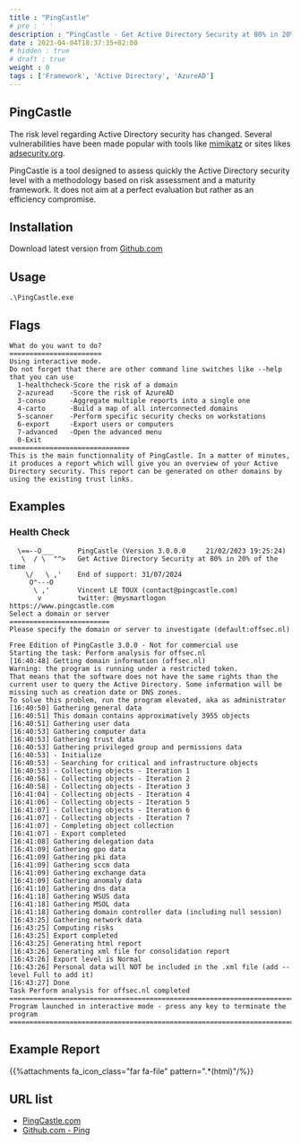 ```yaml
---
title : "PingCastle"
# pre : ' '
description : "PingCastle - Get Active Directory Security at 80% in 20% of the time."
date : 2023-04-04T18:37:35+02:00
# hidden : true
# draft : true
weight : 0
tags : ['Framework', 'Active Directory', 'AzureAD']
---
```


## PingCastle

The risk level regarding Active Directory security has changed. Several vulnerabilities have been made popular with tools like [mimikatz](https://github.com/gentilkiwi/mimikatz) or sites likes [adsecurity.org](http://adsecurity.org/).

PingCastle is a tool designed to assess quickly the Active Directory security level with a methodology based on risk assessment and a maturity framework.
It does not aim at a perfect evaluation but rather as an efficiency compromise.

## Installation

Download latest version from [Github.com](https://github.com/vletoux/pingcastle/releases)

## Usage

```plain
.\PingCastle.exe
```

## Flags

```plain
What do you want to do?
=======================
Using interactive mode.
Do not forget that there are other command line switches like --help that you can use
  1-healthcheck-Score the risk of a domain
  2-azuread    -Score the risk of AzureAD
  3-conso      -Aggregate multiple reports into a single one
  4-carto      -Build a map of all interconnected domains
  5-scanner    -Perform specific security checks on workstations
  6-export     -Export users or computers
  7-advanced   -Open the advanced menu
  0-Exit
==============================
This is the main functionnality of PingCastle. In a matter of minutes, it produces a report which will give you an overview of your Active Directory security. This report can be generated on other domains by using the existing trust links.
```

## Examples

### Health Check

```plain
  \==--O___      PingCastle (Version 3.0.0.0     21/02/2023 19:25:24)
   \  / \  "">   Get Active Directory Security at 80% in 20% of the time
    \/   \ ,'    End of support: 31/07/2024
     O"---O
      \ ,'       Vincent LE TOUX (contact@pingcastle.com)
       v         twitter: @mysmartlogon       https://www.pingcastle.com
Select a domain or server
=========================
Please specify the domain or server to investigate (default:offsec.nl)

Free Edition of PingCastle 3.0.0 - Not for commercial use
Starting the task: Perform analysis for offsec.nl
[16:40:48] Getting domain information (offsec.nl)
Warning: the program is running under a restricted token.
That means that the software does not have the same rights than the current user to query the Active Directory. Some information will be missing such as creation date or DNS zones.
To solve this problem, run the program elevated, aka as administrator
[16:40:50] Gathering general data
[16:40:51] This domain contains approximatively 3955 objects
[16:40:51] Gathering user data
[16:40:53] Gathering computer data
[16:40:53] Gathering trust data
[16:40:53] Gathering privileged group and permissions data
[16:40:53] - Initialize
[16:40:53] - Searching for critical and infrastructure objects
[16:40:53] - Collecting objects - Iteration 1
[16:40:56] - Collecting objects - Iteration 2
[16:40:58] - Collecting objects - Iteration 3
[16:41:04] - Collecting objects - Iteration 4
[16:41:06] - Collecting objects - Iteration 5
[16:41:07] - Collecting objects - Iteration 6
[16:41:07] - Collecting objects - Iteration 7
[16:41:07] - Completing object collection
[16:41:07] - Export completed
[16:41:08] Gathering delegation data
[16:41:09] Gathering gpo data
[16:41:09] Gathering pki data
[16:41:09] Gathering sccm data
[16:41:09] Gathering exchange data
[16:41:09] Gathering anomaly data
[16:41:10] Gathering dns data
[16:41:18] Gathering WSUS data
[16:41:18] Gathering MSOL data
[16:41:18] Gathering domain controller data (including null session)
[16:43:25] Gathering network data
[16:43:25] Computing risks
[16:43:25] Export completed
[16:43:25] Generating html report
[16:43:26] Generating xml file for consolidation report
[16:43:26] Export level is Normal
[16:43:26] Personal data will NOT be included in the .xml file (add --level Full to add it)
[16:43:27] Done
Task Perform analysis for offsec.nl completed
=============================================================================
Program launched in interactive mode - press any key to terminate the program
=============================================================================
```

## Example Report

{{%attachments fa_icon_class="far fa-file" pattern=".*(html)"/%}}

## URL list

- [PingCastle.com](https://www.pingcastle.com/)
- [Github.com - Ping](https://github.com/vletoux/pingcastle/releases)
